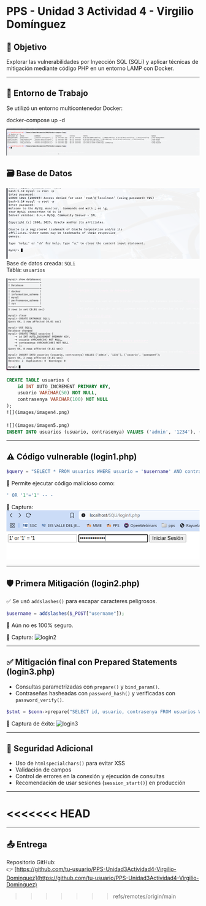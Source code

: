 # PPS - Unidad 3 Actividad 4 - Virgilio Domínguez

## 🎯 Objetivo
Explorar las vulnerabilidades por Inyección SQL (SQLi) y aplicar técnicas de mitigación mediante código PHP en un entorno LAMP con Docker.

---

## 🔧 Entorno de Trabajo

Se utilizó un entorno multicontenedor Docker:


docker-compose up -d

![](images/imagen1.png)

## 🗃️ Base de Datos
![](images/imagen2.png)
Base de datos creada: `SQLi`  
Tabla: `usuarios`

![](images/imagen3.png)
```sql
CREATE TABLE usuarios (
    id INT AUTO_INCREMENT PRIMARY KEY,
    usuario VARCHAR(50) NOT NULL,
    contrasenya VARCHAR(100) NOT NULL
);
![](images/imagen4.png)

![](images/imagen5.png)
INSERT INTO usuarios (usuario, contrasenya) VALUES ('admin', '1234'), ('usuario', 'password');
```

---

## ⚠️ Código vulnerable (login1.php)

```php
$query = "SELECT * FROM usuarios WHERE usuario = '$username' AND contrasenya = '$password'";
```

🔴 Permite ejecutar código malicioso como:

```sql
' OR '1'='1' -- -
```

🧪 Captura:
![login1](images/sqli20.png)

---

## 🛡️ Primera Mitigación (login2.php)

✅ Se usó `addslashes()` para escapar caracteres peligrosos.

```php
$username = addslashes($_POST["username"]);
```

🔴 Aún no es 100% seguro.

🧪 Captura:
![login2](img/sqli24.png)

---

## ✅ Mitigación final con Prepared Statements (login3.php)

- Consultas parametrizadas con `prepare()` y `bind_param()`.
- Contraseñas hasheadas con `password_hash()` y verificadas con `password_verify()`.

```php
$stmt = $conn->prepare("SELECT id, usuario, contrasenya FROM usuarios WHERE usuario = ?");
```

🧪 Captura de éxito:
![login3](img/sqli25.png)

---

## 🔐 Seguridad Adicional

- Uso de `htmlspecialchars()` para evitar XSS
- Validación de campos
- Control de errores en la conexión y ejecución de consultas
- Recomendación de usar sesiones (`session_start()`) en producción

---
<<<<<<< HEAD
=======



---

## 📤 Entrega

Repositorio GitHub:  
👉 [https://github.com/tu-usuario/PPS-Unidad3Actividad4-Virgilio-Dominguez](https://github.com/tu-usuario/PPS-Unidad3Actividad4-Virgilio-Dominguez)

>>>>>>> refs/remotes/origin/main
